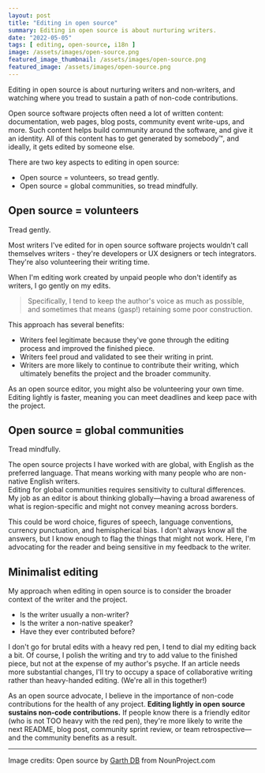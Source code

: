 ```yaml
---
layout: post
title: "Editing in open source"
summary: Editing in open source is about nurturing writers.
date: "2022-05-05"
tags: [ editing, open-source, i18n ]
image: /assets/images/open-source.png
featured_image_thumbnail: /assets/images/open-source.png
featured_image: /assets/images/open-source.png
---
```


Editing in open source is about nurturing writers and non-writers, and watching where you tread to sustain a path of non-code contributions.

Open source software projects often need a lot of written content: documentation, web pages, blog posts, community event write-ups, and more. Such 
content helps build community around the software, and give it an identity. All of this content has to get generated by somebody™, and ideally, it 
gets edited by someone else.

There are two key aspects to editing in open source:
* Open source = volunteers, so tread gently.
* Open source = global communities, so tread mindfully.

## Open source = volunteers

Tread gently.  

Most writers I've edited for in open source software projects wouldn't call themselves writers - they're developers or UX designers or tech integrators. 
They're also volunteering their writing time.

When I'm editing work created by unpaid people who don't identify as writers, I go gently on my edits. 

> Specifically, I tend to keep the author's voice as much as possible, and sometimes that means (gasp!) retaining some poor construction. 

This approach has several benefits:

* Writers feel legitimate because they've gone through the editing process and improved the finished piece.
* Writers feel proud and validated to see their writing in print.
* Writers are more likely to continue to contribute their writing, which ultimately benefits the project and the broader community.

As an open source editor, you might also be volunteering your own time. Editing lightly is faster, meaning you can meet deadlines and keep pace with the project. 


## Open source = global communities

Tread mindfully. 

The open source projects I have worked with are global, with English as the preferred language. That means working with many people who are non-native English writers.  
Editing for global communities requires sensitivity to cultural differences. My job as an editor is about thinking globally—having a broad awareness of what is 
region-specific and might not convey meaning across borders. 

This could be word choice, figures of speech, language conventions, currency punctuation, and hemispherical bias. I don't always know all the answers, but I 
know enough to flag the things that might not work. Here, I'm advocating for the reader and being sensitive in my feedback to the writer.


## Minimalist editing

My approach when editing in open source is to consider the broader context of the writer and the project.

* Is the writer usually a non-writer?
* Is the writer a non-native speaker?
* Have they ever contributed before?

I don't go for brutal edits with a heavy red pen, I tend to dial my editing back a bit. Of course, I polish the writing and try to add value to the finished 
piece, but not at the expense of my author's psyche. If an article needs more substantial changes, I'll try to occupy a space of collaborative writing rather 
than heavy-handed editing. (We're all in this together!)

As an open source advocate, I believe in the importance of non-code contributions for the health of any project. **Editing lightly in open source sustains 
non-code contributions.** If people know there is a friendly editor (who is not TOO heavy with the red pen), they're more likely to write the next README, 
blog post, community sprint review, or team retrospective—and the community benefits as a result. 

---

Image credits: Open source by [Garth DB](https://thenounproject.com/garthdb/) from NounProject.com
